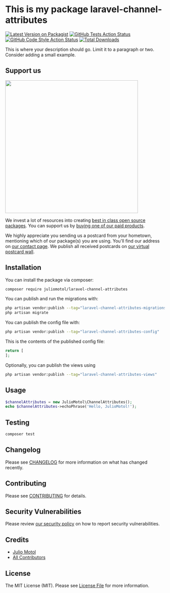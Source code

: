 # This is my package laravel-channel-attributes

[![Latest Version on Packagist](https://img.shields.io/packagist/v/juliomotol/laravel-channel-attributes.svg?style=flat-square)](https://packagist.org/packages/juliomotol/laravel-channel-attributes)
[![GitHub Tests Action Status](https://img.shields.io/github/actions/workflow/status/juliomotol/laravel-channel-attributes/run-tests.yml?branch=main&label=tests&style=flat-square)](https://github.com/juliomotol/laravel-channel-attributes/actions?query=workflow%3Arun-tests+branch%3Amain)
[![GitHub Code Style Action Status](https://img.shields.io/github/actions/workflow/status/juliomotol/laravel-channel-attributes/fix-php-code-style-issues.yml?branch=main&label=code%20style&style=flat-square)](https://github.com/juliomotol/laravel-channel-attributes/actions?query=workflow%3A"Fix+PHP+code+style+issues"+branch%3Amain)
[![Total Downloads](https://img.shields.io/packagist/dt/juliomotol/laravel-channel-attributes.svg?style=flat-square)](https://packagist.org/packages/juliomotol/laravel-channel-attributes)

This is where your description should go. Limit it to a paragraph or two. Consider adding a small example.

## Support us

[<img src="https://github-ads.s3.eu-central-1.amazonaws.com/laravel-channel-attributes.jpg?t=1" width="419px" />](https://spatie.be/github-ad-click/laravel-channel-attributes)

We invest a lot of resources into creating [best in class open source packages](https://spatie.be/open-source). You can support us by [buying one of our paid products](https://spatie.be/open-source/support-us).

We highly appreciate you sending us a postcard from your hometown, mentioning which of our package(s) you are using. You'll find our address on [our contact page](https://spatie.be/about-us). We publish all received postcards on [our virtual postcard wall](https://spatie.be/open-source/postcards).

## Installation

You can install the package via composer:

```bash
composer require juliomotol/laravel-channel-attributes
```

You can publish and run the migrations with:

```bash
php artisan vendor:publish --tag="laravel-channel-attributes-migrations"
php artisan migrate
```

You can publish the config file with:

```bash
php artisan vendor:publish --tag="laravel-channel-attributes-config"
```

This is the contents of the published config file:

```php
return [
];
```

Optionally, you can publish the views using

```bash
php artisan vendor:publish --tag="laravel-channel-attributes-views"
```

## Usage

```php
$channelAttributes = new JulioMotol\ChannelAttributes();
echo $channelAttributes->echoPhrase('Hello, JulioMotol!');
```

## Testing

```bash
composer test
```

## Changelog

Please see [CHANGELOG](CHANGELOG.md) for more information on what has changed recently.

## Contributing

Please see [CONTRIBUTING](CONTRIBUTING.md) for details.

## Security Vulnerabilities

Please review [our security policy](../../security/policy) on how to report security vulnerabilities.

## Credits

- [Julio Motol](https://github.com/juliomotol)
- [All Contributors](../../contributors)

## License

The MIT License (MIT). Please see [License File](LICENSE.md) for more information.
